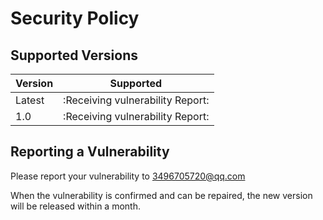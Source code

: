 # Security Policy

## Supported Versions

| Version | Supported                        |
| ------- | -------------------------------- |
| Latest  | :Receiving vulnerability Report: |
| 1.0     | :Receiving vulnerability Report: |                |

## Reporting a Vulnerability

Please report your vulnerability to 3496705720@qq.com

When the vulnerability is confirmed and can be repaired, 
the new version will be released within a month.
